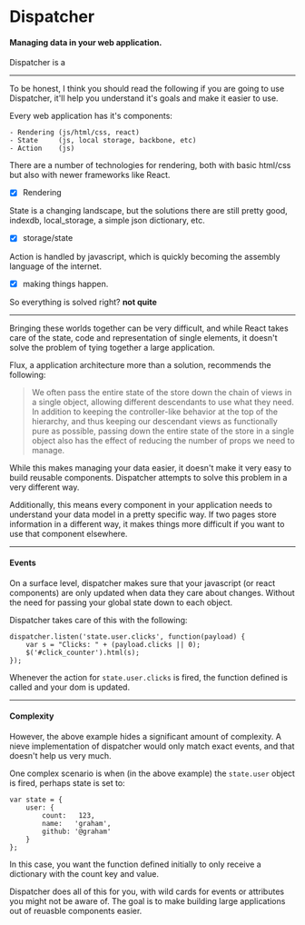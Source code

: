 #     Dispatcher
####  Managing data in your web application.

Dispatcher is a 

----

To be honest, I think you should read the following if you are going to use Dispatcher, it'll help you understand it's goals and make it easier to use.

Every web application has it's components:

    - Rendering (js/html/css, react)
    - State     (js, local storage, backbone, etc)
    - Action    (js)

There are a number of technologies for rendering, both with basic html/css but also with newer frameworks like React.

- [x] Rendering

State is a changing landscape, but the solutions there are still pretty good, indexdb, local_storage, a simple json dictionary, etc.

- [x] storage/state

Action is handled by javascript, which is quickly becoming the assembly language of the internet.

- [x] making things happen.

So everything is solved right? __not quite__

----

Bringing these worlds together can be very difficult, and while React takes care of the state, code and representation of single elements, it doesn't solve the problem of tying together a large application.

Flux, a application architecture more than a solution, recommends the following:

> We often pass the entire state of the store down the chain of views in a single object, allowing different descendants to use what they need. In addition to keeping the controller-like behavior at the top of the hierarchy, and thus keeping our descendant views as functionally pure as possible, passing down the entire state of the store in a single object also has the effect of reducing the number of props we need to manage.

While this makes managing your data easier, it doesn't make it very easy to build reusable components. Dispatcher attempts to solve this problem in a very different way.

Additionally, this means every component in your application needs to understand your data model in a pretty specific way. If two pages store information in a different way, it makes things more difficult if you want to use that component elsewhere.

----

#### Events

On a surface level, dispatcher makes sure that your javascript (or react components) are only updated when data they care about changes. Without the need for passing your global state down to each object.

Dispatcher takes care of this with the following:

    dispatcher.listen('state.user.clicks', function(payload) {
        var s = "Clicks: " + (payload.clicks || 0);
        $('#click_counter').html(s);
    });

Whenever the action for `state.user.clicks` is fired, the function defined is called and your dom is updated.

----

#### Complexity

However, the above example hides a significant amount of complexity. A nieve implementation of dispatcher would only match exact events, and that doesn't help us very much.

One complex scenario is when (in the above example) the `state.user` object is fired, perhaps state is set to:

    var state = {
        user: {
            count:   123,
            name:   'graham',
            github: '@graham'
        }
    };

In this case, you want the function defined initially to only receive a dictionary with the count key and value.

Dispatcher does all of this for you, with wild cards for events or attributes you might not be aware of. The goal is to make building large applications out of reuasble components easier.
